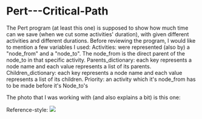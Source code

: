 # Pert---Critical-Path
The Pert program (at least this one) is supposed to show how much time can we save
(when we cut some activities' duration), with given different activities and different durations.
Before reviewing the program, I would like to mention a few variables I used:
Activities: were represented (also by) a "node_from" and a "node_to".
The node_from is the direct parent of the node_to in that specific activity.
Parents_dictionary: each key represents a node name and each value represents a list of its parents.
Children_dictionary: each key represents a node name and each value represents a list of its children.
Priority: an activity which it's node_from has to be made before it's Node_to's

The photo that I was working with (and also explains a bit) is this one:

Reference-style: 
![][logo]

[logo]: https://github.com/omersch381/Pert---Critical-Path/blob/master/PERT.JPG
